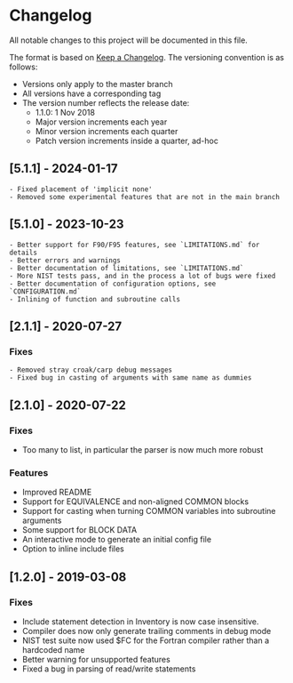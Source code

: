 # Changelog
All notable changes to this project will be documented in this file.

The format is based on [Keep a Changelog](https://keepachangelog.com/en/1.0.0/).
The versioning convention is as follows:

* Versions only apply to the master branch
* All versions have a corresponding tag
* The version number reflects the release date:
    - 1.1.0: 1 Nov 2018
    - Major version increments each year
    - Minor version increments each quarter
    - Patch version increments inside a quarter, ad-hoc

## [5.1.1] - 2024-01-17
    - Fixed placement of 'implicit none'
    - Removed some experimental features that are not in the main branch

## [5.1.0] - 2023-10-23
    - Better support for F90/F95 features, see `LIMITATIONS.md` for details
    - Better errors and warnings
    - Better documentation of limitations, see `LIMITATIONS.md` 
    - More NIST tests pass, and in the process a lot of bugs were fixed
    - Better documentation of configuration options, see `CONFIGURATION.md`
    - Inlining of function and subroutine calls

## [2.1.1] - 2020-07-27
### Fixes
    - Removed stray croak/carp debug messages
    - Fixed bug in casting of arguments with same name as dummies
## [2.1.0] - 2020-07-22
### Fixes
- Too many to list, in particular the parser is now much more robust
### Features
- Improved README
- Support for EQUIVALENCE and non-aligned COMMON blocks
- Support for casting when turning COMMON variables into subroutine arguments
- Some support for BLOCK DATA
- An interactive mode to generate an initial config file
- Option to inline include files  

## [1.2.0] - 2019-03-08
### Fixes
- Include statement detection in Inventory is now case insensitive.
- Compiler does now only generate trailing comments in debug mode
- NIST test suite now used $FC for the Fortran compiler rather than a hardcoded name
- Better warning for unsupported features
- Fixed a bug in parsing of read/write statements


